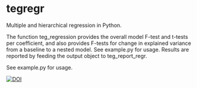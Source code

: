 # tegregr
Multiple and hierarchical regression in Python.

The function teg_regression provides the overall model F-test and t-tests per coefficient, and also provides F-tests for change in explained variance from a baseline to a nested model. See example.py for usage. Results are reported by feeding the output object to teg_report_regr.

See example.py for usage.

[![DOI](https://zenodo.org/badge/DOI/10.5281/zenodo.3822625.svg)](https://doi.org/10.5281/zenodo.3822625)
